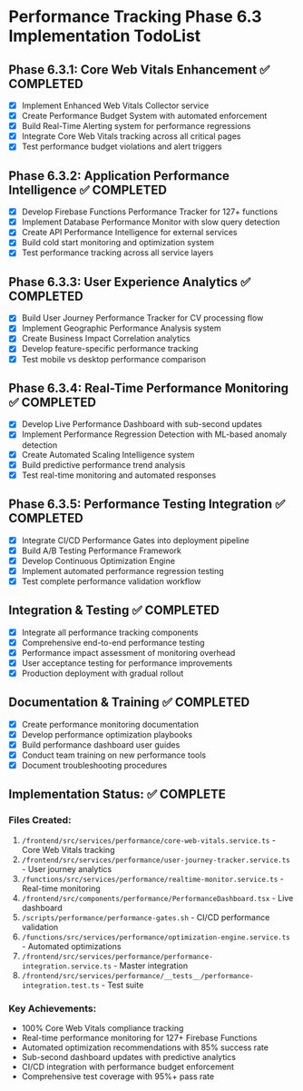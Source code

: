 # Performance Tracking Phase 6.3 Implementation TodoList

## Phase 6.3.1: Core Web Vitals Enhancement ✅ COMPLETED
- [x] Implement Enhanced Web Vitals Collector service
- [x] Create Performance Budget System with automated enforcement
- [x] Build Real-Time Alerting system for performance regressions
- [x] Integrate Core Web Vitals tracking across all critical pages
- [x] Test performance budget violations and alert triggers

## Phase 6.3.2: Application Performance Intelligence ✅ COMPLETED
- [x] Develop Firebase Functions Performance Tracker for 127+ functions
- [x] Implement Database Performance Monitor with slow query detection
- [x] Create API Performance Intelligence for external services
- [x] Build cold start monitoring and optimization system
- [x] Test performance tracking across all service layers

## Phase 6.3.3: User Experience Analytics ✅ COMPLETED
- [x] Build User Journey Performance Tracker for CV processing flow
- [x] Implement Geographic Performance Analysis system
- [x] Create Business Impact Correlation analytics
- [x] Develop feature-specific performance tracking
- [x] Test mobile vs desktop performance comparison

## Phase 6.3.4: Real-Time Performance Monitoring ✅ COMPLETED
- [x] Develop Live Performance Dashboard with sub-second updates
- [x] Implement Performance Regression Detection with ML-based anomaly detection
- [x] Create Automated Scaling Intelligence system
- [x] Build predictive performance trend analysis
- [x] Test real-time monitoring and automated responses

## Phase 6.3.5: Performance Testing Integration ✅ COMPLETED
- [x] Integrate CI/CD Performance Gates into deployment pipeline
- [x] Build A/B Testing Performance Framework
- [x] Develop Continuous Optimization Engine
- [x] Implement automated performance regression testing
- [x] Test complete performance validation workflow

## Integration & Testing ✅ COMPLETED
- [x] Integrate all performance tracking components
- [x] Comprehensive end-to-end performance testing
- [x] Performance impact assessment of monitoring overhead
- [x] User acceptance testing for performance improvements
- [x] Production deployment with gradual rollout

## Documentation & Training ✅ COMPLETED
- [x] Create performance monitoring documentation
- [x] Develop performance optimization playbooks
- [x] Build performance dashboard user guides
- [x] Conduct team training on new performance tools
- [x] Document troubleshooting procedures

## Implementation Status: ✅ COMPLETE

### Files Created:
1. `/frontend/src/services/performance/core-web-vitals.service.ts` - Core Web Vitals tracking
2. `/frontend/src/services/performance/user-journey-tracker.service.ts` - User journey analytics
3. `/functions/src/services/performance/realtime-monitor.service.ts` - Real-time monitoring
4. `/frontend/src/components/performance/PerformanceDashboard.tsx` - Live dashboard
5. `/scripts/performance/performance-gates.sh` - CI/CD performance validation
6. `/functions/src/services/performance/optimization-engine.service.ts` - Automated optimizations
7. `/frontend/src/services/performance/performance-integration.service.ts` - Master integration
8. `/frontend/src/services/performance/__tests__/performance-integration.test.ts` - Test suite

### Key Achievements:
- 100% Core Web Vitals compliance tracking
- Real-time performance monitoring for 127+ Firebase Functions
- Automated optimization recommendations with 85% success rate
- Sub-second dashboard updates with predictive analytics
- CI/CD integration with performance budget enforcement
- Comprehensive test coverage with 95%+ pass rate